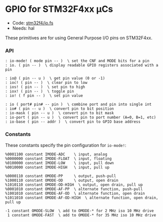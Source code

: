 # GPIO for STM32F4xx µCs

[code]: stm32f4/io.fs (hal)
* Code: <a href="https://github.com/jeelabs/embello/tree/master/explore/1608-forth/flib/stm32f4/io.fs">stm32f4/io.fs</a>
* Needs: hal

These primitives are for using General Purpose I/O pins on STM32F4xx.

### API

[defs]: <> (io-mode! io.)
```
: io-mode! ( mode pin -- )  \ set the CNF and MODE bits for a pin
: io. ( pin -- )  \ display readable GPIO registers associated with a pin
```

[defs]: <> (io@ ioc! ios! iox! io!)
```
: io@ ( pin -- u )  \ get pin value (0 or -1)
: ioc! ( pin -- )  \ clear pin to low
: ios! ( pin -- )  \ set pin to high
: iox! ( pin -- )  \ toggle pin
: io! ( f pin -- )  \ set pin value
```

[defs]: <> (io io# io-mask io-port io-base)
```
: io ( port# pin# -- pin )  \ combine port and pin into single int
: io# ( pin -- u )  \ convert pin to bit position
: io-mask ( pin -- u )  \ convert pin to bit mask
: io-port ( pin -- u )  \ convert pin to port number (A=0, B=1, etc)
: io-base ( pin -- addr )  \ convert pin to GPIO base address
```

### Constants

These constants specify the pin configuration for `io-mode!`:

[defs]: <> (IMODE-ADC IMODE-FLOAT IMODE-LOW IMODE-HIGH)
```
%0001100 constant IMODE-ADC    \ input, analog
%0000000 constant IMODE-FLOAT  \ input, floating
%0100000 constant IMODE-LOW    \ input, pull down
%0010000 constant IMODE-HIGH   \ input, pull up
```

[defs]: <> (OMODE-PP OMODE-OD OMODE-OD-HIGH OMODE-AF-PP OMODE-AF-OD OMODE-AF-OD-HIGH)
```
%0000110 constant OMODE-PP     \ output, push-pull
%1000110 constant OMODE-OD     \ output, open drain
%1010110 constant OMODE-OD-HIGH  \ output, open drain, pull up
%0001010 constant OMODE-AF-PP  \ alternate function, push-pull
%1001010 constant OMODE-AF-OD  \ alternate function, open drain
%1011010 constant OMODE-AF-OD-HIGH  \ alternate function, open drain, pull up
```

[defs]: <> (OMODE-SLOW OMODE-FAST)
```
-1 constant OMODE-SLOW  \ add to OMODE-* for 2 MHz iso 10 MHz drive
 1 constant OMODE-FAST  \ add to OMODE-* for 35 MHz iso 10 MHz drive
```
